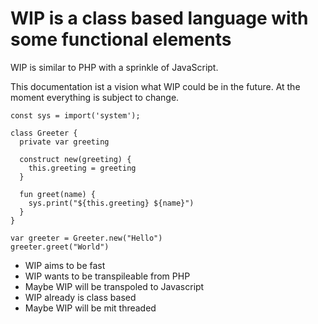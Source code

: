 # WIP is a class based language with some functional elements
WIP is similar to PHP with a sprinkle of JavaScript. 


This documentation ist a vision what WIP could be in the future. At the moment everything is subject to change. 


```wip
const sys = import('system');

class Greeter {
  private var greeting

  construct new(greeting) {
    this.greeting = greeting
  }

  fun greet(name) {
    sys.print("${this.greeting} ${name}")
  }
}

var greeter = Greeter.new("Hello")
greeter.greet("World")
```

- WIP aims to be fast
- WIP wants to be transpileable from PHP
- Maybe WIP will be transpoled to Javascript
- WIP already is class based
- Maybe WIP will be mit threaded 
